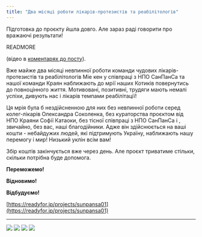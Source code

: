 ```yaml
---
title: "Два місяці роботи лікарів-протезистів та реабілітологів"
---
```



Підготовка до проєкту йшла довго. Але зараз раді говорити про вражаючі результати! 

READMORE

(відео в [коментарях до посту](https://www.facebook.com/ukrainians.japan/posts/pfbid02txvknMq1pPaVMWZdoc8tq2dG9h7QgzGBgSRUc4YMzJZ43uJvRXnq1Qnt9PnzYAFbl)).

Вже майже два місяці невпинної роботи команди чудових лікарів-протезистів та реабілітологів Міе кен у співпраці з НПО СанПанСа та нашої команди Краян наближають до мрії наших Котиків повернутись до повноцінного життя. Мотивовані, позитивні, трудяги мають немалі успіхи, дивують нас і лікарів темпами реабілітації! 

Ця мрія була б нездійсненною для них без невпинної роботи серед колег-лікарів Олександра Соколенка, без кураторства проєктом від НПО Краяни Софії Катаоки, без тісної співпраці з НПО СанПанСа і , звичайно, без вас, наші благодійники. Адже він здійснюється на ваші кошти - небайдужих людей, які підтримують Україну, наближають нашу перемогу і мир! Низький уклін всім вам! 

Збір коштів закінчується вже через день. Але проєкт триватиме стільки, скільки потрібна буде допомога. 

**Переможемо!**

**Відновимо!**

**Відбудуємо!**

[https://readyfor.jp/projects/sunpansa01](https://readyfor.jp/projects/sunpansa01)

---

![](news/2023-05-25-prostatic/photo1.jpg)
![](news/2023-05-25-prostatic/photo2.jpg)
![](news/2023-05-25-prostatic/photo3.jpg)
![](news/2023-05-25-prostatic/photo4.jpg)